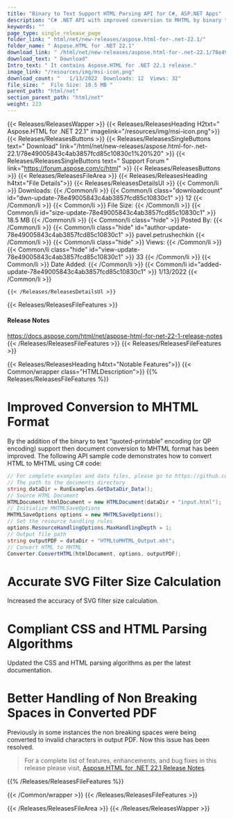 ```yaml
---
title: "Binary to Text Support HTML Parsing API for C#, ASP.NET Apps"
description: "C# .NET API with improved conversion to MHTML by binary to text “quoted-printable” encoding (or QP encoding), more compliant CSS & HTML parsing algorithms."
keywords: ""
page_type: single_release_page
folder_link: " html/net/new-releases/aspose.html-for-.net-22.1/"
folder_name: " Aspose.HTML for .NET 22.1"
download_link: " /html/net/new-releases/aspose.html-for-.net-22.1/78e49005843c4ab3857fcd85c10830c1"
download_text: " Download"
Intro_text: " It contains Aspose.HTML for .NET 22.1 release."
image_link: "/resources/img/msi-icon.png"
download_count: "   1/13/2022  Downloads: 12  Views: 32"
file_size: "  File Size: 18.5 MB "
parent_path: "html/net"
section_parent_path: "html/net"
weight: 223
---
```


{{< Releases/ReleasesWapper >}}
{{< Releases/ReleasesHeading H2txt=" Aspose.HTML for .NET 22.1" imagelink="/resources/img/msi-icon.png">}}
{{< Releases/ReleasesButtons >}}
{{< Releases/ReleasesSingleButtons text=" Download" link="/html/net/new-releases/aspose.html-for-.net-22.1/78e49005843c4ab3857fcd85c10830c1%20%20" >}}
{{< Releases/ReleasesSingleButtons text=" Support Forum " link="https://forum.aspose.com/c/html" >}}
{{< Releases/ReleasesButtons >}}
{{< Releases/ReleasesFileArea >}}
{{< Releases/ReleasesHeading h4txt="File Details">}}
{{< Releases/ReleasesDetailsUl >}}
{{< Common/li  >}} Downloads: {{< /Common/li >}}
{{< Common/li class="downloadcount" id="dwn-update-78e49005843c4ab3857fcd85c10830c1" >}} 12 {{< /Common/li >}}
{{< Common/li  >}} File Size: {{< /Common/li >}}
{{< Common/li id="size-update-78e49005843c4ab3857fcd85c10830c1" >}} 18.5 MB {{< /Common/li >}}
{{< Common/li  class="hide" >}} Posted By: {{< /Common/li >}}
{{< Common/li class="hide" id="author-update-78e49005843c4ab3857fcd85c10830c1" >}} pavel.petrushechkin {{< /Common/li >}}
{{< Common/li class="hide"  >}} Views: {{< /Common/li >}}
{{< Common/li class="hide" id="view-update-78e49005843c4ab3857fcd85c10830c1" >}} 33 {{< /Common/li >}}
{{< Common/li  >}} Date Added: {{< /Common/li >}}
{{< Common/li id="added-update-78e49005843c4ab3857fcd85c10830c1" >}} 1/13/2022 {{< /Common/li >}}

    {{< /Releases/ReleasesDetailsUl >}}

{{< Releases/ReleasesFileFeatures >}}
<h4>Release Notes</h4><div><a href="https://docs.aspose.com/html/net/aspose-html-for-net-22-1-release-notes">https://docs.aspose.com/html/net/aspose-html-for-net-22-1-release-notes</a></div>
{{< /Releases/ReleasesFileFeatures >}}
{{< Releases/ReleasesFileFeatures >}}

{{< Releases/ReleasesHeading h4txt="Notable Features">}}
{{< Common/wrapper class="HTMLDescription">}}
{{% Releases/ReleasesFileFeatures %}}

# Improved Conversion to MHTML Format

By the addition of the binary to text “quoted-printable” encoding (or QP encoding) support then document conversion to MHTML format has been improved. The following API sample code demonstrates how to convert HTML to MHTML using C# code:

```csharp
// For complete examples and data files, please go to https://github.com/aspose-html/Aspose.HTML-for-.NET
// The path to the documents directory
string dataDir = RunExamples.GetDataDir_Data();
// Source HTML Document 
HTMLDocument htmlDocument = new HTMLDocument(dataDir + "input.html");
// Initialize MHTMLSaveOptions
MHTMLSaveOptions options = new MHTMLSaveOptions();
// Set the resource handling rules
options.ResourceHandlingOptions.MaxHandlingDepth = 1;
// Output file path 
string outputPDF = dataDir + "HTMLtoMHTML_Output.mht";
// Convert HTML to MHTML
Converter.ConvertHTML(htmlDocument, options, outputPDF);
```

# Accurate SVG Filter Size Calculation

Increased the accuracy of SVG filter size calculation.

# Compliant CSS and HTML Parsing Algorithms

Updated the CSS and HTML parsing algorithms as per the latest documentation.

# Better Handling of Non Breaking Spaces in Converted PDF

Previously in some instances the non breaking spaces were being converted to invalid characters in output PDF. Now this issue has been resolved.

> For a complete list of features, enhancements, and bug fixes in this release please visit, [Aspose.HTML for .NET 22.1 Release Notes](https://docs.aspose.com/html/net/aspose-html-for-net-22-1-release-notes/).

{{% /Releases/ReleasesFileFeatures %}}

{{< /Common/wrapper >}}
{{< /Releases/ReleasesFileFeatures >}}

{{< /Releases/ReleasesFileArea >}}
{{< /Releases/ReleasesWapper >}}
